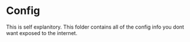 # Config

This is self explanitory. This folder contains all of the config info you dont want exposed to the internet.